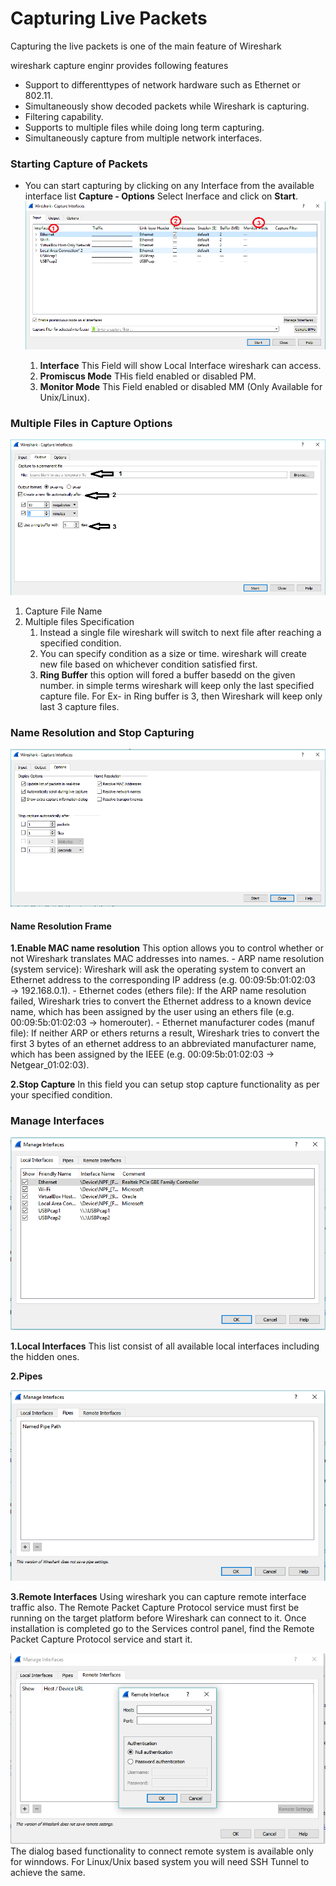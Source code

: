 # Capturing Live Packets

Capturing the live packets is one of the main feature of Wireshark

wireshark capture enginr provides following features 
- Support to differenttypes of network hardware such as Ethernet or 802.11.
- Simultaneously show decoded packets while Wireshark is capturing.
- Filtering capability.
- Supports to multiple files while doing long term capturing.
- Simultaneously capture from multiple network interfaces.

### Starting Capture of Packets

- You can start capturing by clicking on any Interface from the available interface list
  **Capture - Options** Select Inerface and click on **Start**.
  ![interface](images/1interface.png)
  
  1. **Interface**        This Field will show Local Interface wireshark can access.
  1. **Promiscus Mode**   THis field enabled or disabled PM.
  1. **Monitor Mode**     This Field enabled or disabled MM (Only Available for Unix/Linux).

### Multiple Files in Capture Options
  ![interface](images/2interface.png)
  
  1. Capture File Name
  1. Multiple files Specification
     1. Instead a single file wireshark will switch to next file after reaching a specified condition.
     1. You can specify condition as a size or time. wireshark will create new file based on whichever condition satisfied first.
     1. **Ring Buffer** this option will fored a buffer basedd on the given number. in simple terms wireshark will keep only the last 
        specified capture file.
        For Ex- in Ring buffer is 3, then Wireshark will keep only last 3 capture files.
 
 ### Name Resolution and Stop Capturing
  ![interface](images/3interface.png)
  
#### Name Resolution Frame
  **1.Enable MAC name resolution**  This option allows you to control whether or not Wireshark translates MAC addresses into names.
                                    - ARP name resolution (system service): Wireshark will ask the operating system to convert an                                             Ethernet address to the corresponding IP address (e.g. 00:09:5b:01:02:03 → 192.168.0.1).
                                    - Ethernet codes (ethers file): If the ARP name resolution failed, Wireshark tries to convert the                                         Ethernet address to a known device name, which has been assigned by the user using an ethers file                                       (e.g. 00:09:5b:01:02:03 → homerouter).
                                    - Ethernet manufacturer codes (manuf file): If neither ARP or ethers returns a result, Wireshark                                           tries to convert the first 3 bytes of an ethernet address to an abbreviated manufacturer name,                                           which has been assigned by the IEEE (e.g. 00:09:5b:01:02:03 → Netgear_01:02:03).

  **2.Stop Capture**                  In this field you can setup stop capture functionality as per your specified condition.

### Manage Interfaces 
  ![interface](images/4interface.png)
  
  **1.Local Interfaces**   This list consist of all available local interfaces including the hidden ones.
  
  **2.Pipes**
  
  ![interface](images/5pipes.png)
  
  **3.Remote Interfaces**  Using wireshark you can capture remote interface traffic also.
                         The Remote Packet Capture Protocol service must first be running on the target platform before Wireshark can                            connect to it. Once installation is completed go to the Services control panel, find the Remote Packet Capture                          Protocol service and start it.
                         
                         
  ![interface](images/6remoteinterface.png)                    
      The dialog based functionality to connect remote system is available only for winndows. For Linux/Unix based system you will need       SSH Tunnel to achieve the same.

